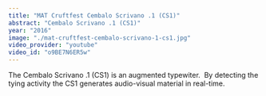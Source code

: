 ```yaml
---
title: "MAT Cruftfest Cembalo Scrivano .1 (CS1)"
abstract: "Cembalo Scrivano .1 (CS1)"
year: "2016"
image: "./mat-cruftfest-cembalo-scrivano-1-cs1.jpg"
video_provider: "youtube"
video_id: "o9BE7N6ER5w"
---
```

The Cembalo Scrivano .1 (CS1) is an augmented typewiter.  By detecting the tying activity the CS1 generates audio-visual material in real-time.